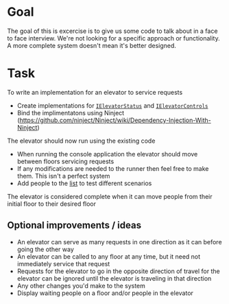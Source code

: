 # Goal
The goal of this is excercise is to give us some code to talk about in a face to face interview. We're not looking for a specific approach or functionality. A more complete system doesn't mean it's better designed.

# Task
To write an implementation for an elevator to service requests

* Create implementations for [`IElevatorStatus`](Interfaces/IElevatorStatus.cs) and [`IElevatorControls`](Interfaces/IElevatorControls.cs)
* Bind the implimentatons using Ninject (https://github.com/ninject/Ninject/wiki/Dependency-Injection-With-Ninject)

The elevator should now run using the existing code

* When running the console application the elevator should move between floors servicing requests
* If any modifications are needed to the runner then feel free to make them. This isn't a perfect system
* Add people to the [list](ElevatorRunner/Program.cs#L23) to test different scenarios

The elevator is considered complete when it can move people from their initial floor to their desired floor

## Optional improvements / ideas
* An elevator can serve as many requests in one direction as it can before going the other way
* An elevator can be called to any floor at any time, but it need not immediately service that request
* Requests for the elevator to go in the opposite direction of travel for the elevator can be ignored until the elevator is traveling in that direction
* Any other changes you'd make to the system
* Display waiting people on a floor and/or people in the elevator
